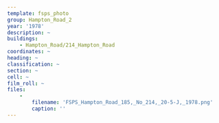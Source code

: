 ```yaml
---
template: fsps_photo
group: Hampton_Road_2
year: '1978'
description: ~
buildings:
    - Hampton_Road/214_Hampton_Road
coordinates: ~
heading: ~
classification: ~
section: ~
cell: ~
film_roll: ~
files:
    -
        filename: 'FSPS_Hampton_Road_185,_No_214,_20-5-J,_1978.png'
        caption: ''
---
```

